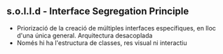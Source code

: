 ## s.o.l.I.d - Interface Segregation Principle

- Priorizació de la creació de múltiples interfaces específiques, en lloc d'una única general. Arquitectura desacoplada
- Només hi ha l'estructura de classes, res visual ni interactiu
